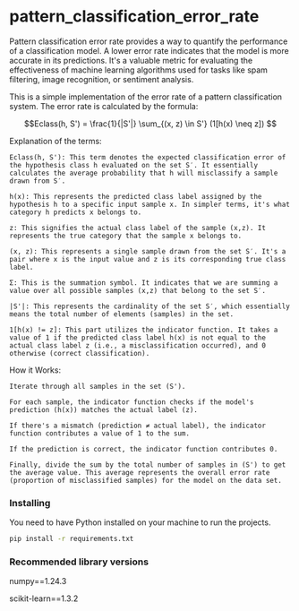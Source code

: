 # pattern_classification_error_rate

Pattern classification error rate provides a way to quantify the performance of a classification model. A lower error rate indicates that the model is more accurate in its predictions. It's a valuable metric for evaluating the effectiveness of machine learning algorithms used for tasks like spam filtering, image recognition, or sentiment analysis.

This is a simple implementation of the error rate of a pattern classification system.
The error rate is calculated by the formula:

$$Eclass(h, S') = \frac{1}{|S'|} \sum_{(x, z) \in S'} (1[h(x) \neq z]) $$

Explanation of the terms:

    Eclass(h, S'): This term denotes the expected classification error of the hypothesis class h evaluated on the set S′. It essentially calculates the average probability that h will misclassify a sample drawn from S′.

    h(x): This represents the predicted class label assigned by the hypothesis h to a specific input sample x. In simpler terms, it's what category h predicts x belongs to.

    z: This signifies the actual class label of the sample (x,z). It represents the true category that the sample x belongs to.

    (x, z): This represents a single sample drawn from the set S′. It's a pair where x is the input value and z is its corresponding true class label.

    Σ: This is the summation symbol. It indicates that we are summing a value over all possible samples (x,z) that belong to the set S′.

    |S'|: This represents the cardinality of the set S′, which essentially means the total number of elements (samples) in the set.

    1[h(x) != z]: This part utilizes the indicator function. It takes a value of 1 if the predicted class label h(x) is not equal to the actual class label z (i.e., a misclassification occurred), and 0 otherwise (correct classification).

How it Works:

    Iterate through all samples in the set (S').

    For each sample, the indicator function checks if the model's prediction (h(x)) matches the actual label (z).

    If there's a mismatch (prediction ≠ actual label), the indicator function contributes a value of 1 to the sum.

    If the prediction is correct, the indicator function contributes 0.

    Finally, divide the sum by the total number of samples in (S') to get the average value. This average represents the overall error rate (proportion of misclassified samples) for the model on the data set.

### Installing

You need to have Python installed on your machine to run the projects.

```bash
pip install -r requirements.txt
```

### Recommended library versions

numpy==1.24.3

scikit-learn==1.3.2
